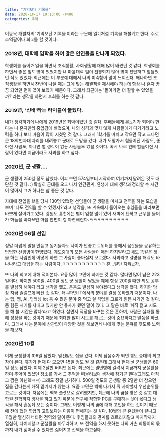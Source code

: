 ```yaml
---
title: "기억보다 기록을"
date: 2020-10-17 10:13:00 -0400
categories: 추억
---
```

이동욱 개발자의 '기억보단 기록을'이라는 구문에 일기처럼 기록을 해볼려고 한다.
주로 추억팔이나 회고를 할 것이다.


### 2018년, 대학에 입학을 하여 많은 인연들을 만나게 되었다.
학생회를 들어가 일을 하면서 조직생활, 사회생활에 대해 많이 배웠던 것 같다.
학생회를 하면서 좋은 일도 많이 있었지만 내 마음대로 일이 진행되지 않아 많이 답답하고 힘들었던 적도 있었다. 최근에는 이 부분에 대해서
나의 미숙함이 많이 느껴진다. 왜나하면 조직생활을 하면서 찬반이 나뉠 때는 그에 맞는 해결책을 제시해야 하는데 항상 나 혼자 끙끙 되었던 면이 많이 보였기 때문이다.
그래서 최근에는 '돌아가면 더 잘할 수 있었을까?'라는 생각을 하면서 후회를 하는 것 같다.

 
### 2019년, '선배'라는 타이틀이 붙었다.
내가 생각하기에 나에게 2019년은 최악이었던 것 같다.
후배들에게 본보기가 되어야 한다는 나 혼자만의 중압감에 빠졌으며, 나의 성격과 맞지 않게 사람들에게 다가가려고 노력을 하다 보니 마음이 많이 지쳤던 것 같다.
그래서 1학기를 마치고 작으면 작고 크다면 큰 18학번과대 자리를 내려놓고 군대로 도망을 갔다.
내가 도망가서 힘들어진 사람도, 좋아진 사람도, 아니면 별 생각이 없는 사람들도 있을 것이다. 혹시 나로 인해 힘들어진 사람이 있다면 지금이라도 사과를 하고 싶다.

### 2020년, 군 생활....
군 생활이 250일 정도 남았다. 어찌 보면 574일부터 시작하여 여기까지 달려온 것도 대단한 것 같다. :)
확실히 군대를 오고 나서 인간관계, 인생에 대해 생각과 정리할 수 시간이 많아서 그거 하나는 참 좋은 것 같다.

자대에 전입을 왔을 당시 130명 있었던 선임들이 군 생활을 마치고 전역을 하는 모습을 보며 '나도 전역을 할 수 있겠지?'라고 생각을,
또 계속해서 들어오는 후임들을 바라보면 바쁘게 살아가고 있다.
강원도 홍천에는 별이 엄청 많이 있어 새벽에 탄약고 근무를 들어가 하늘을 바라보면 마음 한편이 참 아련해진다.ㅋㅋㅋㅋㅋㅋㅋㅋㅋㅋ

### 2020년 06월 선임

정말 더럽게 말을 안듣고 동기들과도 사이가 안좋고 트위터를 통해서 음란물을 공유하는 답답한 선임병이 한명있다.
궤도중대의 모든 사람들이 매번 하지말라고 해도 똑같은 짓을 하는 사람인데 어떻게 하면 그 사람이 좋아질지 모르겠다.
사과라고 설명을 해줘도 바나나라고 대답을 하는 사람이다.ㅋㅋㅋㅋㅋㅋㅋㅋㅋㅋㅋ
휴...일단 지켜보자.

또 나의 회고에 대해 적어본다.
요즘 많이 고민에 빠지는 것 같다. 많다면 많이 남은 223일이다. 하지만 500일, 400일 정도 군 생활이 남았을 떄에 항상 200일 때만 되도 공부를 열심히 해야지 라고 생각을 했고, 운동도 열심히 해야겠다고 생각을 했다.
하지만 당장 지금 슬럼프에 빠진 것 같다. 왜냐하면 IT에서의 분야를 결정 못하였기 때문이다.
나는 앱, 웹, AI, 딥러닝 iot 등 수 많은 분야 중 먹고 살 직업을 고르기 힘든 시기인 것 같다. 
좀 힘든 시기를 지내고 있지만 안 중사가 했던 말이 있다.
그 말은 바로 '아직 젊고 시도를 해 볼 시간은 많다'라고 하였다.
살면서 직장을 바꾸는 것은 흔하며, 사람은 실패를 통해 성장을 하는 것이기 때문에 최대한 많이 시도를 해보는 것이 중요하다고 말씀을 하셨다.
그래서 나는 분야에 상관없이 다양한 것을 해보면서 나에게 맞는 분야를 찾도록 노력을 해보자.



### 2020년 10월 

이제 군생활이 106일 남았다. 맞선임도 집을 갔다. 이제 담음주가 되면 궤도 중대의 최고참이 된다.
휴가가 현재 다 모으면 45일 정도 될 것 같은데 그래서 현재 실 군생활은 60일 정도 남았다. 이제 2달만 버티면 된다. 
최근에는 말년병에 걸려서 지금까지 군샐활을 하며 추억이 있었던 장소를 가서 그 추억을 떠올려보며 생각에 잠기곤 한다(그래도 아직 그 짬은 아닌뎈ㅋㅋ)
그래도 정말 신기하다. 500일 정도의 군생활 중 2달만 더 참으면 집을 간다는게 아직 믿기지가 않는다.
요즘 고민은 밖에 나가서 뭐 사야할지 우선순위를 고르는 것이다.
처음에는 맥북 풀셋으로 살려했지만, 최근에 나의 꿈을 찾은 것 같고 대학원 진학까지 생각을 하고 있기 때문에 연구에 적합한 PC를 구매하는 것이 옳다고 생각을 해서 혼동이 오는 중이다.
그래도 이렇게 나의 꿈에 대해 고민을 하는 것이기 때문에 전에 했던 학업의 고민보다는 마음이 편해지는 것 같다.
10월의 큰 훈련들이 끝나고 11월만 열심히 버티면 전역의 달이 뜬다.
후임들과의 관계를 흐트리지말고 마지막까지 열심히, 다치지말고 군샐활을 마무리하고, 또 전역을 하지 못하는 나의 사촌 희동이의 몫까지 내가 짊어질 수 있다면 짊어지고 전역을 하고싶다.
